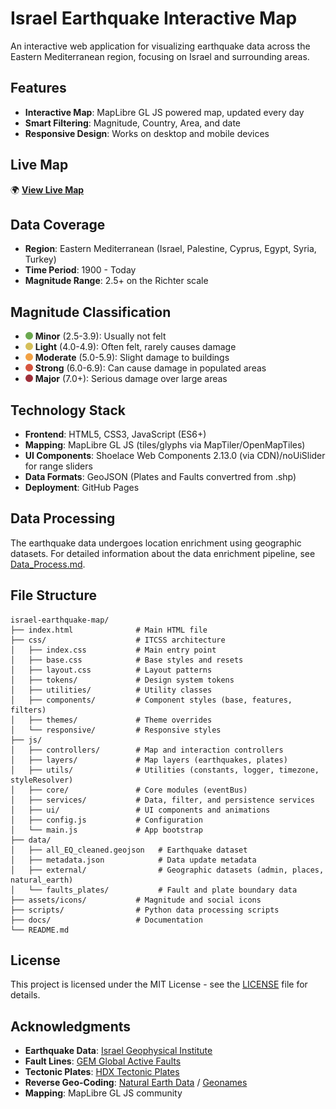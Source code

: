# Israel Earthquake Interactive Map

An interactive web application for visualizing earthquake data across the Eastern Mediterranean region, focusing on Israel and surrounding areas.

## Features

- **Interactive Map**: MapLibre GL JS powered map, updated every day
- **Smart Filtering**: Magnitude, Country, Area, and date
- **Responsive Design**: Works on desktop and mobile devices

## Live Map

🌍 **[View Live Map](https://tuvudel.github.io/israel-earthquake-map/)**

## Data Coverage

- **Region**: Eastern Mediterranean (Israel, Palestine, Cyprus, Egypt, Syria, Turkey)
- **Time Period**: 1900 - Today
- **Magnitude Range**: 2.5+ on the Richter scale

## Magnitude Classification

- <img alt="minor swatch" src="assets/icons/mag-minor.svg" width="12" height="12"> **Minor** (2.5-3.9): Usually not felt
- <img alt="light swatch" src="assets/icons/mag-light.svg" width="12" height="12"> **Light** (4.0-4.9): Often felt, rarely causes damage
- <img alt="moderate swatch" src="assets/icons/mag-moderate.svg" width="12" height="12"> **Moderate** (5.0-5.9): Slight damage to buildings
- <img alt="strong swatch" src="assets/icons/mag-strong.svg" width="12" height="12"> **Strong** (6.0-6.9): Can cause damage in populated areas
- <img alt="major swatch" src="assets/icons/mag-major.svg" width="12" height="12"> **Major** (7.0+): Serious damage over large areas

## Technology Stack

- **Frontend**: HTML5, CSS3, JavaScript (ES6+)
- **Mapping**: MapLibre GL JS (tiles/glyphs via MapTiler/OpenMapTiles)
- **UI Components**: Shoelace Web Components 2.13.0 (via CDN)/noUiSlider for range sliders
- **Data Formats**: GeoJSON (Plates and Faults convertred from .shp)
- **Deployment**: GitHub Pages

## Data Processing

The earthquake data undergoes location enrichment using geographic datasets. For detailed information about the data enrichment pipeline, see [Data_Process.md](docs/Data_Process.md).

## File Structure

```
israel-earthquake-map/
├── index.html              # Main HTML file
├── css/                    # ITCSS architecture
│   ├── index.css           # Main entry point
│   ├── base.css            # Base styles and resets
│   ├── layout.css          # Layout patterns
│   ├── tokens/             # Design system tokens
│   ├── utilities/          # Utility classes
│   ├── components/         # Component styles (base, features, filters)
│   ├── themes/             # Theme overrides
│   └── responsive/         # Responsive styles
├── js/
│   ├── controllers/        # Map and interaction controllers
│   ├── layers/             # Map layers (earthquakes, plates)
│   ├── utils/              # Utilities (constants, logger, timezone, styleResolver)
│   ├── core/               # Core modules (eventBus)
│   ├── services/           # Data, filter, and persistence services
│   ├── ui/                 # UI components and animations
│   ├── config.js           # Configuration
│   └── main.js             # App bootstrap
├── data/
│   ├── all_EQ_cleaned.geojson   # Earthquake dataset
│   ├── metadata.json            # Data update metadata
│   ├── external/                # Geographic datasets (admin, places, natural_earth)
│   └── faults_plates/           # Fault and plate boundary data
├── assets/icons/           # Magnitude and social icons
├── scripts/                # Python data processing scripts
├── docs/                   # Documentation
└── README.md
```

## License

This project is licensed under the MIT License - see the [LICENSE](LICENSE) file for details.

## Acknowledgments

- **Earthquake Data**: [Israel Geophysical Institute](https://eq.gsi.gov.il/heb/earthquake/lastEarthquakes.php)
- **Fault Lines**: [GEM Global Active Faults](https://github.com/cossatot/gem-global-active-faults)
- **Tectonic Plates**: [HDX Tectonic Plates](https://data.humdata.org/dataset/tectonic-plate)
- **Reverse Geo-Coding**: [Natural Earth Data](https://www.naturalearthdata.com/) / [Geonames](https://www.geonames.org/)
- **Mapping**: MapLibre GL JS community